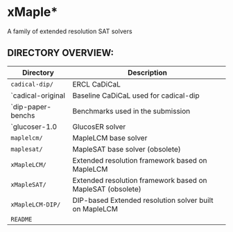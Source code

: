 # xMaple*
A family of extended resolution SAT solvers

## DIRECTORY OVERVIEW:

| Directory         | Description                                                   |
|------------------ |---------------------------------------------------------------|
| `cadical-dip/`    | ERCL CaDiCaL                                                  |
| `cadical-original | Baseline CaDiCaL used for cadical-dip                         |
| `dip-paper-benchs | Benchmarks used in the submission                             |
| `glucoser-1.0     | GlucosER solver                                               |
| `maplelcm/`       | MapleLCM base solver                                          |
| `maplesat/`       | MapleSAT base solver (obsolete)                               |
| `xMapleLCM/`      | Extended resolution framework based on MapleLCM               |
| `xMapleSAT/`      | Extended resolution framework based on MapleSAT (obsolete)    |
| `xMapleLCM-DIP/`  | DIP-based Extended resolution solver built on MapleLCM        |
| `README`          |                                                               |



